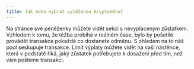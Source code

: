 ```yaml
---
title: Jak mohu vybrat vytěženou kryptoměnu?
---
```


Na stránce své peněženky můžete vidět sekci s nevyplaceným zůstatkem. Vzhledem k tomu, že těžba probíhá v reálném čase, bylo by pošetilé provádět transakce pokaždé co dostanete odměnu. S ohledem na to náš pool seskupuje transakce. Limit výplaty můžete vidět na vaší nástěnce, která v podstatě říká, jaký zůstatek potřebujete k dosažení před tím, než vám pošleme transakci.